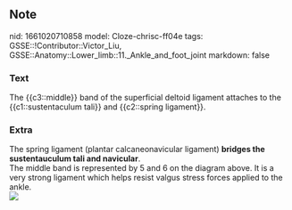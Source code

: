 ## Note
nid: 1661020710858
model: Cloze-chrisc-ff04e
tags: GSSE::!Contributor::Victor_Liu, GSSE::Anatomy::Lower_limb::11._Ankle_and_foot_joint
markdown: false

### Text
The {{c3::middle}} band of the superficial deltoid ligament attaches to the {{c1::sustentaculum tali}} and {{c2::spring ligament}}.

### Extra
<div>
  The spring ligament (plantar calcaneonavicular ligament)
  <b>bridges the sustentauculum tali and navicular</b>.
</div>
<div>
  The middle band is represented by 5 and 6 on the diagram above.
  It is a very strong ligament which helps resist valgus stress
  forces applied to the ankle.
</div><img src=
"paste-bb7d5b9313e4c07ff92dfb68b7a36e23ef4d6403.jpg">
